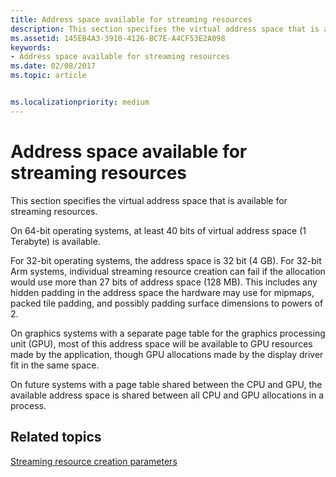 ```yaml
---
title: Address space available for streaming resources
description: This section specifies the virtual address space that is available for streaming resources.
ms.assetid: 145EB4A3-3910-4126-BC7E-A4CF53E2A098
keywords:
- Address space available for streaming resources
ms.date: 02/08/2017
ms.topic: article


ms.localizationpriority: medium
---
```

# Address space available for streaming resources


This section specifies the virtual address space that is available for streaming resources.

On 64-bit operating systems, at least 40 bits of virtual address space (1 Terabyte) is available.

For 32-bit operating systems, the address space is 32 bit (4 GB). For 32-bit Arm systems, individual streaming resource creation can fail if the allocation would use more than 27 bits of address space (128 MB). This includes any hidden padding in the address space the hardware may use for mipmaps, packed tile padding, and possibly padding surface dimensions to powers of 2.

On graphics systems with a separate page table for the graphics processing unit (GPU), most of this address space will be available to GPU resources made by the application, though GPU allocations made by the display driver fit in the same space.

On future systems with a page table shared between the CPU and GPU, the available address space is shared between all CPU and GPU allocations in a process.

## <span id="related-topics"></span>Related topics


[Streaming resource creation parameters](streaming-resource-creation-parameters.md)

 

 




